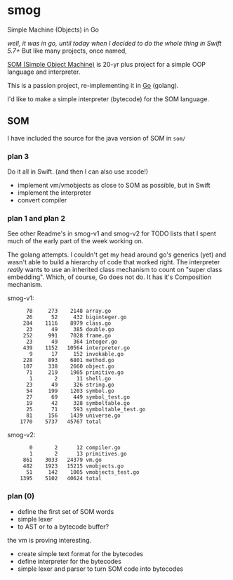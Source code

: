 # smog
Simple Machine (Objects) in Go

_well, it *was* in go, until today when I decided to do the whole thing in Swift 5.7+_ But like many projects, once named, 

[SOM (Simple Object Machine)](http://som-st.github.io) is 20-yr plus project for a simple OOP language and interpreter.

This is a passion project, re-implementing it in [Go](https://go.dev) (golang).

I'd like to make a simple interpreter (bytecode) for the SOM language.

## SOM

I have included the source for the java version of SOM in `som/`

### plan 3

Do it all in Swift. (and then I can also use xcode!)

- implement vm/vmobjects as close to SOM as possible, but in Swift
- implement the interpreter
- convert compiler

### plan 1 and plan 2

See other Readme's in smog-v1 and smog-v2 for TODO lists that I spent much of the early part of the week working on.

The golang attempts. I couldn't get my head around go's generics (yet) and wasn't able to build a hierarchy of code that worked right.
The interpreter *really* wants to use an inherited class mechanism to count on "super class embedding".
Which, of course, Go does not do. It has it's Composition mechanism.

smog-v1:
```
      78     273    2148 array.go
      26      52     432 biginteger.go
     284    1116    8979 class.go
      23      49     385 double.go
     252     991    7028 frame.go
      23      49     364 integer.go
     439    1152   10564 interpreter.go
       9      17     152 invokable.go
     228     893    6801 method.go
     107     338    2660 object.go
      71     219    1905 primitive.go
       1       2      11 shell.go
      23      49     326 string.go
      54     199    1203 symbol.go
      27      69     449 symbol_test.go
      19      42     328 symboltable.go
      25      71     593 symboltable_test.go
      81     156    1439 universe.go
    1770    5737   45767 total
```

smog-v2:

```
       0       2      12 compiler.go
       1       2      13 primitives.go
     861    3033   24379 vm.go
     482    1923   15215 vmobjects.go
      51     142    1005 vmobjects_test.go
    1395    5102   40624 total
```

### plan (0)

- define the first set of SOM words
- simple lexer
- to AST or to a bytecode buffer?

the vm is proving interesting. 

- create simple text format for the bytecodes
- define interpreter for the bytecodes
- simple lexer and parser to turn SOM code into bytecodes